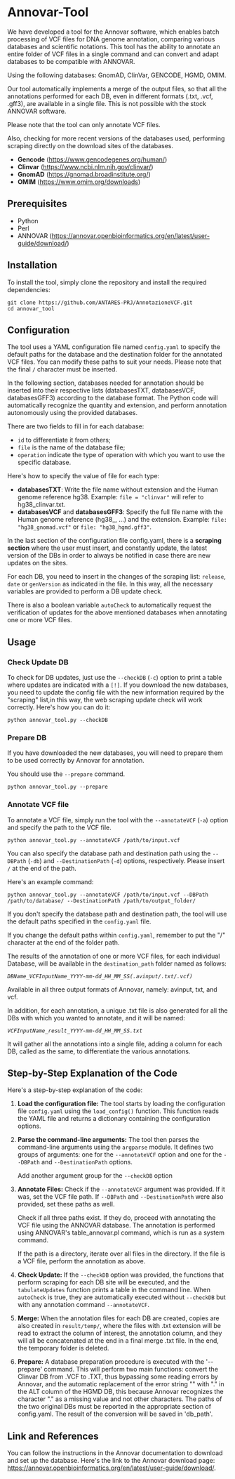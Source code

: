 # Annovar-Tool

We have developed a tool for the Annovar software, which enables batch processing of VCF files for DNA genome annotation, comparing various databases and scientific notations.
This tool has the ability to annotate an entire folder of VCF files in a single command and can convert and adapt databases to be compatible with ANNOVAR.

Using the following databases: GnomAD, ClinVar, GENCODE, HGMD, OMIM.

Our tool automatically implements a merge of the output files, so that all the annotations performed for each DB, even in different formats (.txt, .vcf, .gff3), are available in a single file. This is not possible with the stock ANNOVAR software.

Please note that the tool can only annotate VCF files.

Also, checking for more recent versions of the databases used, performing scraping directly on the download sites of the databases.
- **Gencode** (https://www.gencodegenes.org/human/)
- **Clinvar** (https://www.ncbi.nlm.nih.gov/clinvar/)
- **GnomAD** (https://gnomad.broadinstitute.org/)
- **OMIM** (https://www.omim.org/downloads)


## Prerequisites

- Python
- Perl
- ANNOVAR (https://annovar.openbioinformatics.org/en/latest/user-guide/download/)


## Installation

To install the tool, simply clone the repository and install the required dependencies:

```
git clone https://github.com/ANTARES-PRJ/AnnotazioneVCF.git
cd annovar_tool
```


## Configuration

The tool uses a YAML configuration file named `config.yaml` to specify the default paths for the database and the destination folder for the annotated VCF files. You can modify these paths to suit your needs. Please note that the final `/` character must be inserted.

In the following section, databases needed for annotation should be inserted into their respective lists (databasesTXT, databasesVCF, databasesGFF3) according to the database format. The Python code will automatically recognize the quantity and extension, and perform annotation autonomously using the provided databases.

There are two fields to fill in for each database:
- `id` to differentiate it from others;
- `file` is the name of the database file;
- `operation` indicate the type of operation with which you want to use the specific database.

Here's how to specify the value of file for each type:
- **databasesTXT**: Write the file name without extension and the Human genome reference hg38.
Example: `file = "clinvar"` will refer to hg38_clinvar.txt.
- **databasesVCF** and **databasesGFF3**: Specify the full file name with the Human genome reference (hg38_, ...) and the extension.
Example: `file: "hg38_gnomad.vcf"` or `file: "hg38_hgmd.gff3"`.

In the last section of the configuration file config.yaml, there is a **scraping section** where the user must insert, and constantly update, the latest version of the DBs in order to always be notified in case there are new updates on the sites.

For each DB, you need to insert in the changes of the scraping list: `release`, `date` or `genVersion` as indicated in the file. In this way, all the necessary variables are provided to perform a DB update check.

There is also a boolean variable `autoCheck` to automatically request the verification of updates for the above mentioned databases when annotating one or more VCF files.

## Usage

### Check Update DB

To check for DB updates, just use the `--checkDB` (`-c`) option to print a table where updates are indicated with a `[!]`.
If you download the new databases, you need to update the config file with the new information required by the "scraping" list,in this way, the web scraping update check will work correctly. Here's how you can do it:
```
python annovar_tool.py --checkDB
``` 

### Prepare DB
If you have downloaded the new databases, you will need to prepare them to be used correctly by Annovar for annotation.

You should use the `--prepare` command.
```
python annovar_tool.py --prepare
```

### Annotate VCF file

To annotate a VCF file, simply run the tool with the `--annotateVCF` (`-a`) option and specify the path to the VCF file. 
```
python annovar_tool.py --annotateVCF /path/to/input.vcf
```

You can also specify the database path and destination path using the `--DBPath` (`-db`) and `--DestinationPath` (`-d`) options, respectively.
Please insert `/` at the end of the path.

Here's an example command:

```
python annovar_tool.py --annotateVCF /path/to/input.vcf --DBPath /path/to/database/ --DestinationPath /path/to/output_folder/
```

If you don't specify the database path and destination path, the tool will use the default paths specified in the `config.yaml` file.

If you change the default paths within `config.yaml`, remember to put the "/" character at the end of the folder path.

The results of the annotation of one or more VCF files, for each individual Database, will be available in the `destination_path` folder named as follows:

*`DBName_VCFInputName_YYYY-mm-dd_HH_MM_SS(.avinput/.txt/.vcf)`*

Available in all three output formats of Annovar, namely: avinput, txt, and vcf.

In addition, for each annotation, a unique .txt file is also generated for all the DBs with which you wanted to annotate, and it will be named:

*`VCFInputName_result_YYYY-mm-dd_HH_MM_SS.txt`*

It will gather all the annotations into a single file, adding a column for each DB, called as the same, to differentiate the various annotations.


## Step-by-Step Explanation of the Code

Here's a step-by-step explanation of the code:

1. **Load the configuration file:** The tool starts by loading the configuration file `config.yaml` using the `load_config()` function. This function reads the YAML file and returns a dictionary containing the configuration options.

2. **Parse the command-line arguments:** The tool then parses the command-line arguments using the `argparse` module. It defines two groups of arguments: one for the `--annotateVCF` option and one for the `--DBPath` and `--DestinationPath` options.

    Add another argument group for the `--checkDB` option

3. **Annotate Files:** Check if the `--annotateVCF` argument was provided. If it was, set the VCF file path. If `--DBPath` and `--DestinationPath` were also provided, set these paths as well.

    Check if all three paths exist. If they do, proceed with annotating the VCF file using the ANNOVAR database. The annotation is performed using ANNOVAR's table_annovar.pl command, which is run as a system command.

    If the path is a directory, iterate over all files in the directory. If the file is a VCF file, perform the annotation as above.

4. **Check Update:** If the `--checkDB` option was provided, the functions that perform scraping for each DB site will be executed, and the `tabulateUpdates` function prints a table in the command line. When `autoCheck` is true, they are automatically executed without `--checkDB` but with any annotation command `--annotateVCF`.

5. **Merge:** When the annotation files for each DB are created, copies are also created in `result/temp/`, where the files with .txt extension will be read to extract the column of interest, the annotation column, and they will all be concatenated at the end in a final merge .txt file. In the end, the temporary folder is deleted.

6. **Prepare:** A database preparation procedure is executed with the '--prepare' command. This will perform two main functions: convert the Clinvar DB from .VCF to .TXT, thus bypassing some reading errors by Annovar, and the automatic replacement of the error string "" with "." in the ALT column of the HGMD DB, this because Annovar recognizes the character "." as a missing value and not other characters. The paths of the two original DBs must be reported in the appropriate section of config.yaml. The result of the conversion will be saved in 'db_path'.


## Link and References

 You can follow the instructions in the Annovar documentation to download and set up the database. Here's the link to the Annovar download page:
 https://annovar.openbioinformatics.org/en/latest/user-guide/download/.